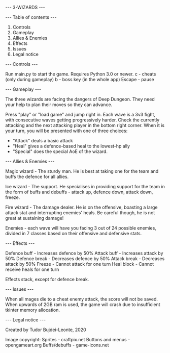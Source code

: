 ---     3-WIZARDS     ---

--- Table of contents ---

1. Controls
2. Gameplay
3. Allies & Enemies
4. Effects
5. Issues
6. Legal notice


--- Controls ---

Run main.py to start the game. Requires Python 3.0 or newer.
c - cheats (only during gameplay)
b - boss key (in the whole app)
Escape - pause



--- Gameplay ---

The three wizards are facing the dangers of Deep Dungeon. They need your help to plan their moves so they can advance.

Press "play" or "load game" and jump right in. Each wave is a 3v3 fight, with consecutive waves getting progressively harder. Check the currently attacking and the next attacking player in the bottom right corner.
When it is your turn, you will be presented with one of three choices: 
 - "Attack" deals a basic attack
 - "Heal" gives a defence-based heal to the lowest-hp ally
 - "Special" does the special AoE of the wizard.



--- Allies & Enemies ---

Magic wizard - The sturdy man. He is best at taking one for the team and buffs the defence for all allies.

Ice wizard - The support. He specialises in providing support for the team in the form of buffs and debuffs - attack up, defence down, attack down, freeze.

Fire wizard - The damage dealer. He is on the offensive, boasting a large attack stat and interrupting enemies' heals. Be careful though, he is not great at sustaining damage!

Enemies - each wave will have you facing 3 out of 24 possible enemies, divided in 7 classes based on their offensive and defensive stats.



--- Effects ---

Defence buff - Increases defence by 50%
Attack buff - Increases attack by 50%
Defence break - Decreases defence by 50%
Attack break - Decreases attack by 50%
Freeze - Cannot attack for one turn
Heal block - Cannot receive heals for one turn

Effects stack, except for defence break.


--- Issues ---

When all mages die to a cheat enemy attack, the score will not be saved.
When upwards of 2GB ram is used, the game will crash due to insufficient tkinter memory allocation.

--- Legal notice ---

Created by Tudor Bujdei-Leonte, 2020

Image copyright:
Sprites - craftpix.net
Buttons and menus - opengameart.org
Buffs/debuffs - game-icons.net

